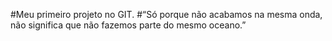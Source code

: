 #Meu primeiro projeto no GIT.
#“Só porque não acabamos na mesma onda, não significa que não fazemos parte do mesmo oceano.”